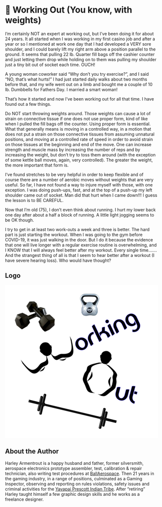 # 🏃 Working Out (You know, with weights)

I’m certainly NOT an expert at working out, but I’ve been doing it for about 24
years. It all started when I was working in my first casino job and after a year
or so I mentioned at work one day that I had developed a VERY sore shoulder, and
I could barely lift my right arm above a position parallel to the ground. It
seems that pulling 22 lb. Quarter fill bags off the cashier counter and just
letting them drop while holding on to them was pulling my shoulder just a tiny
bit out of socket each time. OUCH!

A young woman coworker said “Why don’t you try exercise?”, and I said “NO,
that’s what hurts!” I had just started daily walks about two months before that,
and my wife went out on a limb and bought me a couple of 10 lb. Dumbbells for
Fathers Day. I married a smart woman!

That’s how it started and now I’ve been working out for all that time. I have
found out a few things.

Do NOT start throwing weights around. Those weights can cause a lot of strain on
connective tissue if one does not use proper form, kind of like when I pulled
the fill bags off the counter. Using proper form is essential. What that
generally means is moving in a controlled way, in a motion that does not put a
strain on those connective tissues from assuming unnatural positions, and moving
at a controlled rate of speed in order to avoid strain on those tissues at the
beginning and end of the move. One can increase strength and muscle mass by
increasing the number of reps and by increasing the weight, but don’t try to
toss them around (with the exception of some kettle ball moves, again, very
controlled). The greater the weight, the more important that form is.

I’ve found stretches to be very helpful in order to keep flexible and of course
there are a number of aerobic moves without weights that are very useful. So
far, I have not found a way to injure myself with those, with one exception. I
was doing push-ups, fast, and at the top of a push-up my left shoulder came out
of socket. Man did that hurt when I came down!!! I guess the lesson is to BE
CAREFUL.

Now that I’m old (75), I don’t even think about running. I hurt my lower back
one day after about a half a block of running. A little light jogging seems to
be OK though.

I try to get in at least two work-outs a week and three is better. The hard part
is just starting the workout. When I was going to the gym before COVID-19, it
was just walking in the door. But I do it because the evidence that one will
live longer with a regular exercise routine is overwhelming, and I KNOW that I
will always feel better after my workout. Every single time....... And the
strangest thing of all is that I seem to hear better after a workout (I have
severe hearing loss). Who would have thought?

## Logo

![Working Out](_static/images/working-out/working-out-logo.jpeg)

## About the Author

Harley Armentrout is a happy husband and father, former silversmith, aerospace
electronics prototype assembler, test, calibration & repair technician, also
writing test procedures at [BallAerospace](https://www.ball.com/aerospace). Then
21 years in the gaming industry, in a range of positions, culminated as a Gaming
Inspector, observing and reporting on rules violations, safety issues and
criminal activities for the
[Yavapai Prescott Indian Tribe](https://buckyscasino.com/). After “retiring”
Harley taught himself a few graphic design skills and he works as a freelance
designer.
